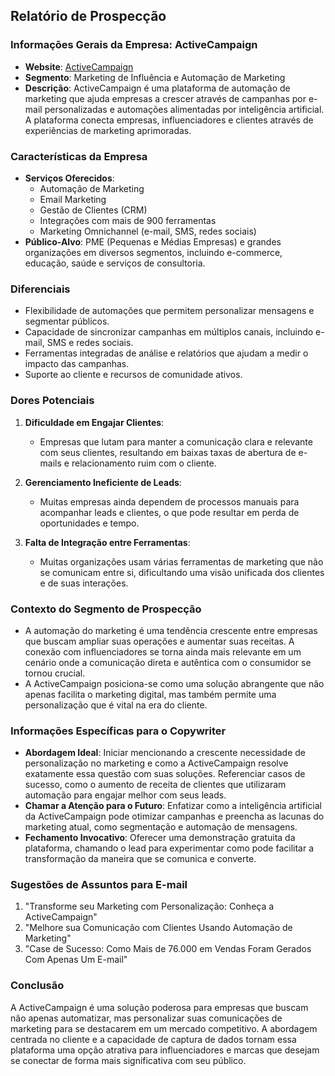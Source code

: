 ## Relatório de Prospecção

### Informações Gerais da Empresa: ActiveCampaign
- **Website**: [ActiveCampaign](https://www.activecampaign.com)
- **Segmento**: Marketing de Influência e Automação de Marketing
- **Descrição**: ActiveCampaign é uma plataforma de automação de marketing que ajuda empresas a crescer através de campanhas por e-mail personalizadas e automações alimentadas por inteligência artificial. A plataforma conecta empresas, influenciadores e clientes através de experiências de marketing aprimoradas.

### Características da Empresa
- **Serviços Oferecidos**:
  - Automação de Marketing
  - Email Marketing
  - Gestão de Clientes (CRM)
  - Integrações com mais de 900 ferramentas
  - Marketing Omnichannel (e-mail, SMS, redes sociais)
- **Público-Alvo**: PME (Pequenas e Médias Empresas) e grandes organizações em diversos segmentos, incluindo e-commerce, educação, saúde e serviços de consultoria.

### Diferenciais
- Flexibilidade de automações que permitem personalizar mensagens e segmentar públicos.
- Capacidade de sincronizar campanhas em múltiplos canais, incluindo e-mail, SMS e redes sociais.
- Ferramentas integradas de análise e relatórios que ajudam a medir o impacto das campanhas.
- Suporte ao cliente e recursos de comunidade ativos.

### Dores Potenciais
1. **Dificuldade em Engajar Clientes**:
   - Empresas que lutam para manter a comunicação clara e relevante com seus clientes, resultando em baixas taxas de abertura de e-mails e relacionamento ruim com o cliente.

2. **Gerenciamento Ineficiente de Leads**:
   - Muitas empresas ainda dependem de processos manuais para acompanhar leads e clientes, o que pode resultar em perda de oportunidades e tempo.

3. **Falta de Integração entre Ferramentas**:
   - Muitas organizações usam várias ferramentas de marketing que não se comunicam entre si, dificultando uma visão unificada dos clientes e de suas interações.

### Contexto do Segmento de Prospecção
- A automação do marketing é uma tendência crescente entre empresas que buscam ampliar suas operações e aumentar suas receitas. A conexão com influenciadores se torna ainda mais relevante em um cenário onde a comunicação direta e autêntica com o consumidor se tornou crucial.
- A ActiveCampaign posiciona-se como uma solução abrangente que não apenas facilita o marketing digital, mas também permite uma personalização que é vital na era do cliente.

### Informações Específicas para o Copywriter
- **Abordagem Ideal**: Iniciar mencionando a crescente necessidade de personalização no marketing e como a ActiveCampaign resolve exatamente essa questão com suas soluções. Referenciar casos de sucesso, como o aumento de receita de clientes que utilizaram automação para engajar melhor com seus leads.
- **Chamar a Atenção para o Futuro**: Enfatizar como a inteligência artificial da ActiveCampaign pode otimizar campanhas e preencha as lacunas do marketing atual, como segmentação e automação de mensagens.
- **Fechamento Invocativo**: Oferecer uma demonstração gratuita da plataforma, chamando o lead para experimentar como pode facilitar a transformação da maneira que se comunica e converte.

### Sugestões de Assuntos para E-mail
1. "Transforme seu Marketing com Personalização: Conheça a ActiveCampaign"
2. "Melhore sua Comunicação com Clientes Usando Automação de Marketing"
3. "Case de Sucesso: Como Mais de 76.000 em Vendas Foram Gerados Com Apenas Um E-mail"

### Conclusão
A ActiveCampaign é uma solução poderosa para empresas que buscam não apenas automatizar, mas personalizar suas comunicações de marketing para se destacarem em um mercado competitivo. A abordagem centrada no cliente e a capacidade de captura de dados tornam essa plataforma uma opção atrativa para influenciadores e marcas que desejam se conectar de forma mais significativa com seu público.
